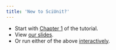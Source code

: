 ```yaml
---
title: 'New to SciUnit?'
---
```


-   Start with [Chapter
    1](https://github.com/scidash/sciunit/blob/master/docs/chapter1.ipynb)
    of the tutorial.
-   View [our
    slides](https://github.com/scidash/sciunit/blob/master/docs/workshop-tutorial.ipynb).
-   Or run either of the above
    [interactively](https://mybinder.org/v2/gh/scidash/sciunit/b491f545854040b5934b3898e7b9f7089089041f).
